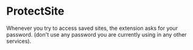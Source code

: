 # ProtectSite

Whenever you try to access saved sites, the extension asks for your password. (don't use any password you are currently using in any other services). 
